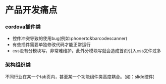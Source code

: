 # 产品开发痛点

### cordova插件类
* 控件冲突导致的使用bug(例如:phonertc&barcodescanner)  
* 有些插件需要单独修改代码才能正常运行
* css没有分模块写，非常难维护，此外分模块写就会造成首页引入css文件过多

### 架构组织类
不同行业在某一个tab页内，甚至某一个功能组件类高度耦合。(如：slide控件)  